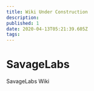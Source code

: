 ```yaml
---
title: Wiki Under Construction
description: 
published: 1
date: 2020-04-13T05:21:39.605Z
tags: 
---
```


# SavageLabs

SavageLabs Wiki